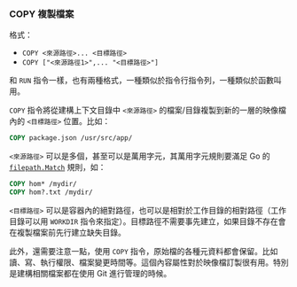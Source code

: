 ### COPY 複製檔案

格式：

* `COPY <來源路徑>... <目標路徑>`
* `COPY ["<來源路徑1>",... "<目標路徑>"]`

和 `RUN` 指令一樣，也有兩種格式，一種類似於指令行指令列，一種類似於函數叫用。

`COPY` 指令將從建構上下文目錄中 `<來源路徑>` 的檔案/目錄複製到新的一層的映像檔內的 `<目標路徑>` 位置。比如：

```Dockerfile
COPY package.json /usr/src/app/
```

`<來源路徑>` 可以是多個，甚至可以是萬用字元，其萬用字元規則要滿足 Go 的 [`filepath.Match`](https://golang.org/pkg/path/filepath/#Match) 規則，如：

```Dockerfile
COPY hom* /mydir/
COPY hom?.txt /mydir/
```

`<目標路徑>` 可以是容器內的絕對路徑，也可以是相對於工作目錄的相對路徑（工作目錄可以用 `WORKDIR` 指令來指定）。目標路徑不需要事先建立，如果目錄不存在會在複製檔案前先行建立缺失目錄。

此外，還需要注意一點，使用 `COPY` 指令，原始檔的各種元資料都會保留。比如讀、寫、執行權限、檔案變更時間等。這個內容屬性對於映像檔訂製很有用。特別是建構相關檔案都在使用 Git 進行管理的時候。
